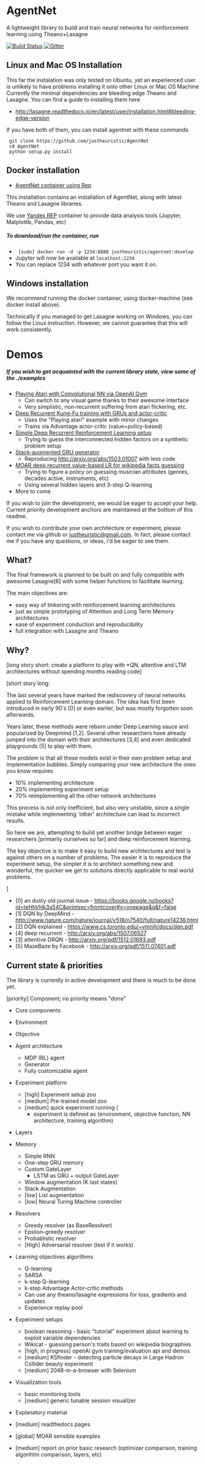 # AgentNet
A lightweight library to build and train neural networks for reinforcement learning using Theano+Lasagne

[![Build Status](https://travis-ci.org/yandexdataschool/AgentNet.svg?branch=develop)](https://travis-ci.org/yandexdataschool/AgentNet)
[![Gitter](https://badges.gitter.im/yandexdataschool/AgentNet.svg)](https://gitter.im/yandexdataschool/AgentNet?utm_source=badge&utm_medium=badge&utm_campaign=pr-badge&utm_content=body_badge)


## Linux and Mac OS Installation
This far the instalation was only tested on Ubuntu, yet an experienced user is unlikely to have problems installing it onto other Linux or Mac OS Machine
Currently the minimal dependencies are bleeding edge Theano and Lasagne.
You can find a guide to installing them here 
* http://lasagne.readthedocs.io/en/latest/user/installation.html#bleeding-edge-version

If you have both of them, you can install agentnet with these commands
```
 git clone https://github.com/justheuristic/AgentNet
 cd AgentNet
 python setup.py install
``` 

## Docker installation
 * [AgentNet container using Rep](https://hub.docker.com/r/justheuristic/agentnet/)

This installation contains an installation of AgentNet, along with latest Theano and Lasagne libraries.

We use [Yandex REP](https://github.com/yandex/rep) container to provide data analysis tools (Jupyter, Matplotlib, Pandas, etc)

##### To download/run the container, run
 * ``` [sudo] docker run -d -p 1234:8888 justheuristic/agentnet:develop```
 * Jupyter will now be available at `localhost:1234`
 * You can replace 1234 with whatever port you want it on.


## Windows installation
We recommend running the docker container, using docker-machine (see docker install above).

Technically if you managed to get Lasagne working on Windows, you can follow the Linux instruction.
However, we cannot guarantee that this will work consistently.


# Demos
##### If you wish to get acquainted with the current library state, view some of the ./examples
* [Playing Atari with Convolutional NN via OpenAI Gym](https://github.com/yandexdataschool/AgentNet/blob/master/examples/Playing%20Atari%20with%20Deep%20Reinforcement%20Learning%20%28OpenAI%20Gym%29.ipynb)
  * Can switch to any visual game thanks to their awesome interface
  * Very simplistic, non-recurrent suffering from atari flickering, etc.
* [Deep Recurrent Kung-Fu training with GRUs and actor-critic](https://github.com/yandexdataschool/AgentNet/blob/master/examples/Deep%20Kung-Fu%20with%20GRUs%20and%20A2c%20algorithm%20%28OpenAI%20Gym%29.ipynb)
  * Uses the "Playing atari" example with minor changes
  * Trains via Advantage actor-critic (value+policy-based)
* [Simple Deep Recurrent Reinforcement Learning setup](https://github.com/yandexdataschool/AgentNet/blob/master/examples/Basic%20tutorial%20on%20Boolearn%20Reasoning%20problem.ipynb)
  * Trying to guess the interconnected hidden factors on a synthetic problem setup
* [Stack-augmented GRU generator](https://github.com/yandexdataschool/AgentNet/blob/master/examples/Stack%20RNN%20for%20formal%20sequence%20modelling.ipynb)
  * Reproducing http://arxiv.org/abs/1503.01007 with less code
* [MOAR deep recurrent value-based LR for wikipedia facts guessing](https://github.com/yandexdataschool/AgentNet/blob/master/examples/Advanced%20MDP%20tools%20and%20wikicat.ipynb)
  * Trying to figure a policy on guessing musician attributes (genres, decades active, instruments, etc)
  * Using several hidden layers and 3-step Q-learning
* More to come

If you wish to join the development, we would be eager to accept your help. Current priority development anchors are maintained at the bottom of this readme. 

If you wish to contribute your own architecture or experiment, please contact me via github or justheuristic@gmail.com. In fact, please contact me if you have any questions, or ideas, i'd be eager to see them.

## What?

The final framework is planned to be built on and fully compatible with awesome Lasagne[6] with some helper functions to facilitate learning.

The main objectives are:
* easy way of tinkering with reinforcement learning architectures
* just as simple prototyping of Attention and Long Term Memory architectures
* ease of experiment conduction and reproducibility
* full integration with Lasagne and Theano



## Why?

[long story short: create a platform to play with *QN, attentive and LTM architectures without spending months reading code]

[short story long:

The last several years have marked the rediscovery of neural networks applied to Reinforcement Learning domain. The idea has first been introduced in early 90's [0] or even earlier, but was mostly forgotten soon afterwards. 

Years later, these methods were reborn under Deep Learning sauce and popularized by Deepmind [1,2]. Several other researchers have already jumped into the domain with their architectures [3,4] and even dedicated playgrounds [5] to play with them.

The problem is that all these models exist in their own problem setup and implementation bubbles. Simply comparing your new architecture the ones you know requires 
* 10% implementing architecture
* 20% implementing experiment setup
* 70% reimplementing all the other network architectures

This process is not only inefficient, but also very unstable, since a single mistake while implementing 'other' architecture can lead to incorrect results.

So here we are, attempting to build yet another bridge between eager researchers [primarily ourselves so far] and deep reinforcement learning. 

The key objective is to make it easy to build new architectures and test is against others on a number of problems. The easier it is to reproduce the experiment setup, the simpler it is to architect something new and wonderful, the quicker we get to solutions directly applicable to real world problems.

]

* [0] an dusty old journal issue - https://books.google.ru/books?id=teHhVHk3a54C&printsec=frontcover#v=onepage&q&f=false
* [1] DQN by DeepMind - http://www.nature.com/nature/journal/v518/n7540/full/nature14236.html 
* [2] DQN explained - https://www.cs.toronto.edu/~vmnih/docs/dqn.pdf
* [4] deep recurrent  - http://arxiv.org/abs/1507.06527
* [3] attentive DRQN - http://arxiv.org/pdf/1512.01693.pdf
* [5] MazeBaze by Facebook - http://arxiv.org/pdf/1511.07401.pdf



## Current state & priorities
The library is currently in active development and there is much to be done yet.

[priority] Component; no priority means "done"

* Core components
 * Environment
 * Objective
 * Agent architecture
   * MDP (RL) agent
   * Generator
   * Fully customizable agent
 * Experiment platform
    * [high] Experiment setup zoo
    * [medium] Pre-trained model zoo
    * [medium] quick experiment running (
         * experiment is defined as (environment, objective function, NN architecture, training algorithm)

* Layers 
 * Memory 
    * Simple RNN
    * One-step GRU memory
    * Custom GateLayer 
      * LSTM as GRU + output GateLayer
    * Window augmentation (K last states)
    * Stack Augmentation
    * [low] List augmentation
    * [low] Neural Turing Machine controller
 * Resolvers
    * Greedy resolver (as BaseResolver) 
    * Epsilon-greedy resolver
    * Probablistic resolver
    * [High] Adversarial resolver (test if it works)

* Learning objectives algorithms
  * Q-learning
  * SARSA
  * k-step Q-learning
  * k-step Advantage Actor-critic methods
  * Can use any theano/lasagne expressions for loss, gradients and updates
  * Experience replay pool

* Experiment setups
  * boolean reasoning - basic "tutorial" experiment about learning to exploit variable dependencies
  * Wikicat - guessing person's traits based on wikipedia biographies
  * [high, in progress] openAI gym training/evaluation api and demos
  * [medium] KSfinder - detecting particle decays in Large Hadron Collider beauty experiment 
  * [medium] 2048-in-a-browser with Selenium

* Visualization tools
  * basic monitoring tools 
  * [medium] generic tunable session visualizer

* Explanatory material
 * [medium] readthedocs pages
 * [global] MOAR sensible examples
 * [medium] report on prior basic research (optimizer comparison, training algorihtm comparison, layers, etc)
